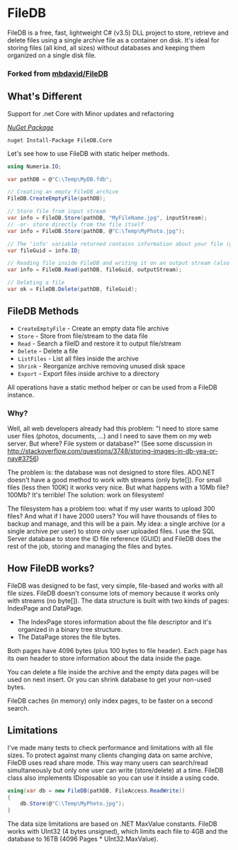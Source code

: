 # FileDB

FileDB is a free, fast, lightweight C# (v3.5) DLL project to store, retrieve and delete files using a single archive file as a container on disk. It's ideal for storing files (all kind, all sizes) without databases and keeping them organized on a single disk file.

### Forked from [mbdavid/FileDB](https://github.com/mbdavid/FileDB)

## What's Different
Support for .net Core with Minor updates and refactoring

*[NuGet Package](https://www.nuget.org/packages/FileDB.Core/)*
```
nuget Install-Package FileDB.Core
```

Let's see how to use FileDB with static helper methods.

```C#
using Numeria.IO;

var pathDB = @"C:\Temp\MyDB.fdb";

// Creating an empty FileDB archive
FileDB.CreateEmptyFile(pathDB);

// Store file from input stream
var info = FileDB.Store(pathDB, "MyFileName.jpg", inputStream);
// -or- store directly from the file itself
var info = FileDB.Store(pathDB, @"C:\Temp\MyPhoto.jpg");

// The 'info' variable returned contains information about your file (generated GUID, filename, file-length, mime-type) 
var fileGuid = info.ID;

// Reading file inside FileDB and writing it on an output stream (also available to write it directly to a file)
var info = FileDB.Read(pathDB, fileGuid, outputStream);

// Deleting a file
var ok = FileDB.Delete(pathDB, fileGuid);
```

## FileDB Methods

- `CreateEmptyFile` - Create an empty data file archive
- `Store` - Store from file/stream to the data file
- `Read` - Search a fileID and restore it to output file/stream
- `Delete` - Delete a file
- `ListFiles` - List all files inside the archive
- `Shrink` - Reorganize archive removing unused disk space
- `Export` - Export files inside archive to a directory

All operations have a static method helper or can be used from a FileDB instance.


### Why?

Well, all web developers already had this problem: "I need to store same user files (photos, documents, ...) and I need to save them on my web server. But where? File system or database?" (See some discussion in http://stackoverflow.com/questions/3748/storing-images-in-db-yea-or-nay#3756)

The problem is: the database was not designed to store files. ADO.NET doesn't have a good method to work with streams (only byte[]). For small files (less then 100K) it works very nice. But what happens with a 10Mb file? 100Mb? It's terrible! The solution: work on filesystem!

The filesystem has a problem too: what if my user wants to upload 300 files? And what if I have 2000 users? You will have thousands of files to backup and manage, and this will be a pain.
My idea: a single archive (or a single archive per user) to store only user uploaded files. I use the SQL Server database to store the ID file reference (GUID) and FileDB does the rest of the job, storing and managing the files and bytes.

## How FileDB works?

FileDB was designed to be fast, very simple, file-based and works with all file sizes. FileDB doesn't consume lots of memory because it works only with streams (no byte[]). The data structure is built with two kinds of pages: IndexPage and DataPage.

- The IndexPage stores information about the file descriptor and it's organized in a binary tree structure.
- The DataPage stores the file bytes.

Both pages have 4096 bytes (plus 100 bytes to file header). Each page has its own header to store information about the data inside the page.

You can delete a file inside the archive and the empty data pages will be used on next insert. Or you can shrink database to get your non-used bytes.

FileDB caches (in memory) only index pages, to be faster on a second search.

## Limitations

I've made many tests to check performance and limitations with all file sizes. To protect against many clients changing data on same archive, FileDB uses read share mode. This way many users can search/read simultaneously but only one user can write (store/delete) at a time. FileDB class also implements IDisposable so you can use it inside a using code.

```C#
using(var db = new FileDB(pathDB, FileAccess.ReadWrite))
{
    db.Store(@"C:\Temp\MyPhoto.jpg");
}
```

The data size limitations are based on .NET MaxValue constants. FileDB works with UInt32 (4 bytes unsigned), which limits each file to 4GB and the database to 16TB (4096 Pages * UInt32.MaxValue).
